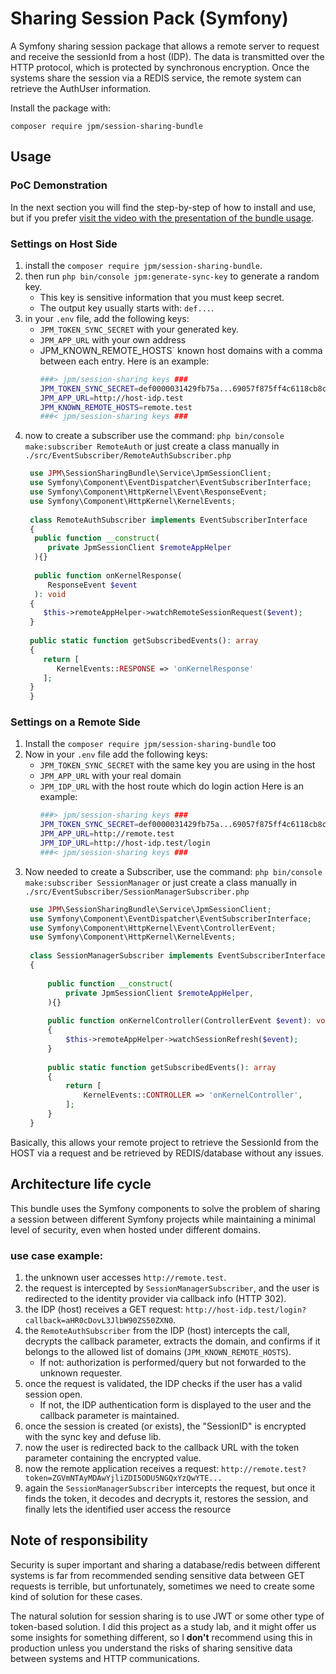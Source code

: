 # Sharing Session Pack (Symfony) 

A Symfony sharing session package that allows a remote server to request and receive the sessionId from a host (IDP). The data is transmitted over the HTTP protocol, which is protected by synchronous encryption. Once the systems share the session via a REDIS service, the remote system can retrieve the AuthUser information.

Install the package with:

```console
composer require jpm/session-sharing-bundle
```

## Usage

### PoC Demonstration

In the next section you will find the step-by-step of how to install and use, but if you prefer [visit the video with the presentation of the bundle usage](https://youtu.be/g-CefwgGgqM).

### Settings on Host Side

1. install the `composer require jpm/session-sharing-bundle`.
2. then run `php bin/console jpm:generate-sync-key` to generate a random key.
   - This key is sensitive information that you must keep secret.
   - The output key usually starts with: `def...`.
3. in your `.env` file, add the following keys:
   - `JPM_TOKEN_SYNC_SECRET` with your generated key.
   - `JPM_APP_URL` with your own address
   - JPM_KNOWN_REMOTE_HOSTS` known host domains with a comma between each entry.
     Here is an example:
     ```bash
     ###> jpm/session-sharing keys ###
     JPM_TOKEN_SYNC_SECRET=def0000031429fb75a...69057f875ff4c6118cb8c1
     JPM_APP_URL=http://host-idp.test
     JPM_KNOWN_REMOTE_HOSTS=remote.test
     ###< jpm/session-sharing keys ###
      ```
4. now to create a subscriber use the command: `php bin/console make:subscriber RemoteAuth` or just create a class manually in `./src/EventSubscriber/RemoteAuthSubscriber.php`
   ```php
    use JPM\SessionSharingBundle\Service\JpmSessionClient;
    use Symfony\Component\EventDispatcher\EventSubscriberInterface;
    use Symfony\Component\HttpKernel\Event\ResponseEvent;
    use Symfony\Component\HttpKernel\KernelEvents;
    
    class RemoteAuthSubscriber implements EventSubscriberInterface
    {
     public function __construct(
        private JpmSessionClient $remoteAppHelper
     ){}
    
     public function onKernelResponse(
        ResponseEvent $event
     ): void
    {
       $this->remoteAppHelper->watchRemoteSessionRequest($event);
    }
    
    public static function getSubscribedEvents(): array
    {
       return [
          KernelEvents::RESPONSE => 'onKernelResponse'
       ];
    }
    }
   ```

### Settings on a Remote Side

1. Install the `composer require jpm/session-sharing-bundle` too
2. Now in your `.env` file add the following keys:
   - `JPM_TOKEN_SYNC_SECRET` with the same key you are using in the host
   - `JPM_APP_URL` with your real domain
   - `JPM_IDP_URL` with the host route which do login action
     Here is an example:
      ```bash
      ###> jpm/session-sharing keys ###
      JPM_TOKEN_SYNC_SECRET=def0000031429fb75a...69057f875ff4c6118cb8c1
      JPM_APP_URL=http://remote.test
      JPM_IDP_URL=http://host-idp.test/login
      ###< jpm/session-sharing keys ###
      ```
4. Now needed to create a Subscriber, use the command: `php bin/console make:subscriber SessionManager` or just create a class manually in `./src/EventSubscriber/SessionManagerSubscriber.php`
   ```php
    use JPM\SessionSharingBundle\Service\JpmSessionClient;
    use Symfony\Component\EventDispatcher\EventSubscriberInterface;
    use Symfony\Component\HttpKernel\Event\ControllerEvent;
    use Symfony\Component\HttpKernel\KernelEvents;
    
    class SessionManagerSubscriber implements EventSubscriberInterface
    {
    
        public function __construct(
            private JpmSessionClient $remoteAppHelper,
        ){}
    
        public function onKernelController(ControllerEvent $event): void
        {
            $this->remoteAppHelper->watchSessionRefresh($event);
        }
    
        public static function getSubscribedEvents(): array
        {
            return [
                KernelEvents::CONTROLLER => 'onKernelController',
            ];
        }
    }
    ```

Basically, this allows your remote project to retrieve the SessionId from the HOST via a request and be retrieved by REDIS/database without any issues.


## Architecture life cycle

This bundle uses the Symfony components to solve the problem of sharing a session between different Symfony projects while maintaining a minimal level of security, even when hosted under different domains.

### use case example:

1. the unknown user accesses `http://remote.test`.
2. the request is intercepted by `SessionManagerSubscriber`, and the user is redirected to the identity provider via callback info (HTTP 302).
3. the IDP (host) receives a GET request: `http://host-idp.test/login?callback=aHR0cDovL3JlbW90ZS50ZXN0`.
4. the `RemoteAuthSubscriber` from the IDP (host) intercepts the call, decrypts the callback parameter, extracts the domain, and confirms if it belongs to the allowed list of domains (`JPM_KNOWN_REMOTE_HOSTS`).
   - If not: authorization is performed/query but not forwarded to the unknown requester.
5. once the request is validated, the IDP checks if the user has a valid session open.
   - If not, the IDP authentication form is displayed to the user and the callback parameter is maintained.
6. once the session is created (or exists), the "SessionID" is encrypted with the sync key and defuse lib.
7. now the user is redirected back to the callback URL with the token parameter containing the encrypted value.
8. now the remote application receives a request: `http://remote.test?token=ZGVmNTAyMDAwYjliZDI5ODU5NGQxYzQwYTE...`
9. again the `SessionManagerSubscriber` intercepts the request, but once it finds the token, it decodes and decrypts it, restores the session, and finally lets the identified user access the resource
 
## Note of responsibility

Security is super important and sharing a database/redis between different systems is far from recommended sending sensitive data between GET requests is terrible, but unfortunately, sometimes we need to create some kind of solution for these cases.

The natural solution for session sharing is to use JWT or some other type of token-based solution. I did this project as a study lab, and it might offer us some insights for something different, so I **don't** recommend using this in production unless you understand the risks of sharing sensitive data between systems and HTTP communications.



